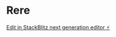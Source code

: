 # Rere

[Edit in StackBlitz next generation editor ⚡️](https://stackblitz.com/~/github.com/DomEscobar/Rere)